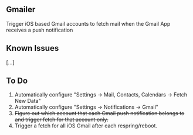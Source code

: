 ## Gmailer
Trigger iOS based Gmail accounts to fetch mail when the Gmail App receives a push notification

## Known Issues
[...]

## To Do
1. Automatically configure "Settings -> Mail, Contacts, Calendars -> Fetch New Data"
2. Automatically configure "Settings -> Notifications -> Gmail"
3. ~~Figure out which account that each Gmail push notification belongs to and trigger fetch for that account only.~~
4. Trigger a fetch for all iOS Gmail after each respring/reboot.
